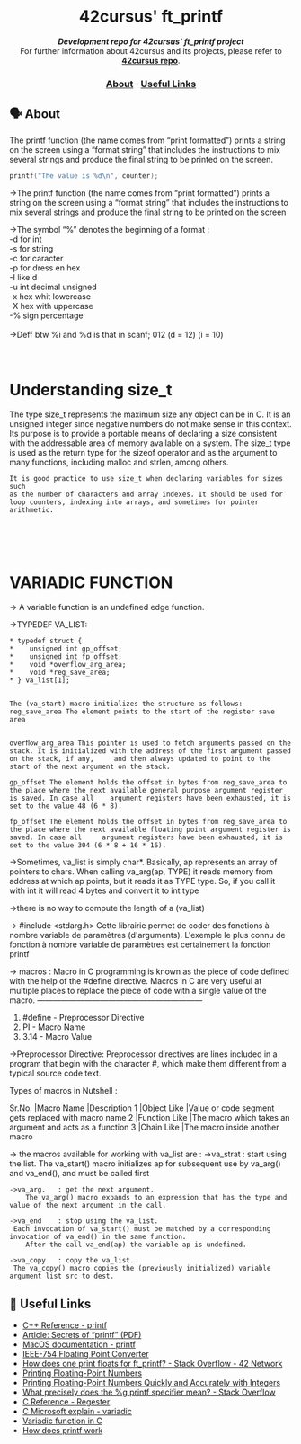 <h1 align="center">
	42cursus' ft_printf
</h1>

<p align="center">
	<b><i>Development repo for 42cursus' ft_printf project</i></b><br>
	For further information about 42cursus and its projects, please refer to <a href="https://github.com/achrafelkhnissi/1337/blob/master/42curses/README.md"><b>42cursus repo</b></a>.
</p>


<h3 align="center">
	<a href="#%EF%B8%8F-about">About</a>
	<span> · </span>
	<a href="#-useful-links">Useful Links</a>
</h3>


## 🗣️ About
The printf function (the name comes from “print formatted”) prints a string on the screen using a “format string” that includes the instructions to mix several strings and produce the final string to be printed on the screen.

```c
printf("The value is %d\n", counter);
```

->The printf function (the name comes from “print formatted”) prints a string on the screen using a “format string” that includes the instructions to mix several strings and produce the final string to be printed on the screen

->The symbol “%” denotes the beginning of a format : <br>
	-d for int <br>
	-s for string <br>
	-c for caracter <br>
	-p for dress en hex <br>
	-I like d <br>
	-u int decimal unsigned <br>
	-x hex whit lowercase <br>
	-X hex with uppercase <br>
	-% sign percentage <br>
 <br>
->Deff btw %i and %d is that in scanf; 012 (d = 12) (i = 10)
<Br><br><br>

# Understanding size_t 
The type size_t represents the maximum size any object can be in C. It is an unsigned
integer since negative numbers do not make sense in this context. Its purpose is to
provide a portable means of declaring a size consistent with the addressable area of
memory available on a system. The size_t type is used as the return type for the sizeof
operator and as the argument to many functions, including malloc and strlen, among
others.

```
It is good practice to use size_t when declaring variables for sizes such
as the number of characters and array indexes. It should be used for
loop counters, indexing into arrays, and sometimes for pointer
arithmetic.
```
<br><br><br>

# VARIADIC FUNCTION

-> A variable function is an undefined edge function.

->TYPEDEF VA_LIST:

	* typedef struct {
	*    unsigned int gp_offset;
	*    unsigned int fp_offset;
	*    void *overflow_arg_area;
	*    void *reg_save_area;  
	* } va_list[1];


	The (va_start) macro initializes the structure as follows:
	reg_save_area The element points to the start of the register save area
	

	overﬂow_arg_area This pointer is used to fetch arguments passed on the stack. It is initialized with the address of the first argument passed on the stack, if any, 	and then always updated to point to the start of the next argument on the stack.

	gp_offset The element holds the offset in bytes from reg_save_area to the place where the next available general purpose argument register is saved. In case all 	argument registers have been exhausted, it is set to the value 48 (6 * 8).

	fp_offset The element holds the offset in bytes from reg_save_area to the place where the next available floating point argument register is saved. In case all 	argument registers have been exhausted, it is set to the value 304 (6 * 8 + 16 * 16).



->Sometimes, va_list is simply char*. Basically, ap represents an array of pointers to chars. When calling va_arg(ap, TYPE) it reads memory from address at which ap points, but it reads it as TYPE type. So, if you call it with int it will read 4 bytes and convert it to int type

->there is no way to compute the length of a (va_list)


-> #include <stdarg.h>
	Cette librairie permet de coder des fonctions à nombre variable de paramètres (d'arguments). L'exemple le plus connu de fonction à nombre variable de paramètres est 	certainement la fonction printf


-> macros :
	Macro in C programming is known as the piece of code defined with the help of the #define directive. Macros in C are very useful 	at multiple places to replace 	the piece of code with a single value of the macro.
                            —————————————————————
   1. #define - Preprocessor Directive
   2. PI - Macro Name
   3. 3.14 - Macro Value

->Preprocessor Directive: 
    Preprocessor directives are lines included in a program that begin with the character #, which make them different from a typical source code text.

Types of macros in Nutshell :

Sr.No.	|Macro Name	|Description
1	|Object Like	|Value or code segment gets replaced with macro name
2	|Function Like	|The macro which takes an argument and acts as a function
3	|Chain Like	|The macro inside another macro

-> the macros available for working with va_list are :
	->va_strat  : start using the list.
    	The va_start() macro initializes ap for subsequent use by va_arg() and va_end(), and must be called first

	->va_arg.   : get the next argument.
    	The va_arg() macro expands to an expression that has the type and value of the next argument in the call.

	->va_end    : stop using the va_list.
   	 Each invocation of va_start() must be matched by a corresponding invocation of va_end() in the same function.
    	After the call va_end(ap) the variable ap is undefined.

	->va_copy   : copy the va_list.
   	 The va_copy() macro copies the (previously initialized) variable argument list src to dest.

## 📌 Useful Links

* [C++ Reference - printf](http://www.cplusplus.com/reference/cstdio/printf/)
* [Article: Secrets of “printf” (PDF)](https://www.cypress.com/file/54441/download)
* [MacOS documentation - printf](https://opensource.apple.com/source/xnu/xnu-201/osfmk/kern/printf.c.auto.html)
* [IEEE-754 Floating Point Converter](https://www.h-schmidt.net/FloatConverter/IEEE754.html)
* [How does one print floats for ft_printf? - Stack Overflow - 42 Network](https://stackoverflow.com/c/42network/questions/133/134#134)
* [Printing Floating-Point Numbers](http://www.ryanjuckett.com/programming/printing-floating-point-numbers/)
* [Printing Floating-Point Numbers Quickly and Accurately with Integers](https://www.cs.tufts.edu/~nr/cs257/archive/florian-loitsch/printf.pdf)
* [What precisely does the %g printf specifier mean? - Stack Overflow](https://stackoverflow.com/questions/54162152/what-precisely-does-the-g-printf-specifier-mean)
* [C Reference - Regester](https://www.geeksforgeeks.org/understanding-register-keyword/)
* [C Microsoft explain - variadic](https://learn.microsoft.com/en-us/cpp/c-runtime-library/reference/va-arg-va-copy-va-end-va-start?view=msvc-170)
* [Variadic function in C](https://medium.com/swlh/variadic-function-in-c-programming-d3632315a48e)
* [How does printf work](https://stackoverflow.com/questions/23104628/technically-how-do-variadic-functions-work-how-does-printf-work)




